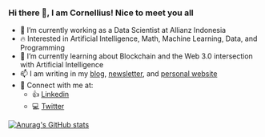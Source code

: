 ### Hi there 👋, I am Cornellius! Nice to meet you all

- 🔭 I’m currently working as a Data Scientist at Allianz Indonesia
- 🔥 Interested in Artificial Intelligence, Math, Machine Learning, Data, and Programming
- 🌱 I’m currently learning about Blockchain and the Web 3.0 intersection with Artificial Intelligence
- 📫 I am writing in my [blog](https://cornelliusyudhawijaya.medium.com/), [newsletter](https://cornellius.substack.com/), and [personal website](http://cornelliusyudhawijaya.com/)
- 💬 Connect with me at:
  - 👍 [Linkedin](https://www.linkedin.com/in/cornellius-yudha-wijaya/)
  - 💻 [Twitter](https://twitter.com/CornelliusYW) 
  
[![Anurag's GitHub stats](https://github-readme-stats.vercel.app/api?username=cornelliusyudhawijaya)](https://github.com/cornelliusyudhawijaya/github-readme-stats)

<!--
**cornelliusyudhawijaya/cornelliusyudhawijaya** is a ✨ _special_ ✨ repository because its `README.md` (this file) appears on your GitHub profile.

Here are some ideas to get you started:

- 🔭 I’m currently working on ...
- 🌱 I’m currently learning ...
- 👯 I’m looking to collaborate on ...
- 🤔 I’m looking for help with ...
- 💬 Ask me about ...
- 📫 How to reach me: ...
- 😄 Pronouns: ...
- ⚡ Fun fact: ...
-->

